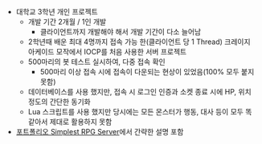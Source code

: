 * 대학교 3학년 개인 프로젝트
  * 개발 기간 2개월 / 1인 개발
    * 클라이언트까지 개발해야 해서 개발 기간이 다소 늘어남  
  * 2학년때 배운 최대 4명까지 접속 가능 한(클라이언트 당 1 Thread) 크레이지 아케이드 모작에서 IOCP를 처음 사용한 서버 프로젝트
  * 500마리의 봇 테스트 실시하여, 다중 접속 확인
    * 500마리 이상 접속 시에 접속이 다운되는 현상이 있었음(100% 모두 붙지 못함)   
  * 데이터베이스를 사용 했지만, 접속 시 로그인 인증과 소켓 종료 시에 HP, 위치 정도의 간단한 동기화
  * Lua 스크립트를 사용 했지만 당시에는 모든 몬스터가 행동, 대사 등이 모두 똑같아서 제대로 활용하지 못함
* [포트폴리오 Simplest RPG Server](https://github.com/junhun0106/Cplusplus/blob/main/University/%ED%8F%AC%ED%8A%B8%ED%8F%B4%EB%A6%AC%EC%98%A4_%EC%86%8C%EA%B0%9C%EC%84%9C_ver_4.pdf)에서 간략한 설명 포함
